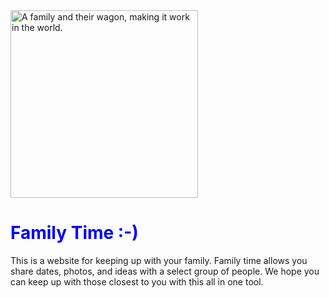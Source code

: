 <!DOCTYPE html>
<head>
  <style>
  h1 {
  color: blue;
  }
  </style> </head>
<body>
<img src="https://encrypted-tbn0.gstatic.com/images?q=tbn:ANd9GcQoEFf-7zevguw_a-JlyQLgMYoMLStcn8j95UF92Hk9ZEKxBIEcGg" alt="A family and their wagon, making it work in the world." width="300">
<h1> Family Time :-) </h1>
<!-- Mission statement -->
<p> This is a website for keeping up with your family. Family time allows you share dates, photos, and ideas with a select group of people.
We hope you can keep up with those closest to you with this all in one tool. </p>
</body>
